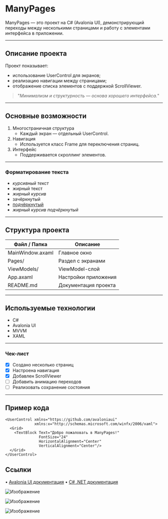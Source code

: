 # ManyPages 

ManyPages — это проект на C# (Avalonia UI), демонстрирующий переходы между несколькими страницами и работу с элементами интерфейса в приложении.

---

## Описание проекта

Проект показывает:
- использование UserControl для экранов;
- реализацию навигации между страницами;
- отображение списка элементов с поддержкой ScrollViewer.

> "_Минимализм и структурность — основа хорошего интерфейса._"

---

## Основные возможности

1. Многостраничная структура
   - Каждый экран — отдельный UserControl.
2. Навигация
   - Используется класс Frame для переключения страниц.
3. Интерфейс
   - Поддерживается скроллинг элементов.

---

### Форматирование текста

- *курсивный текст*  
- жирный текст  
- *жирный курсив*  
- зачёркнутый  
- <u>подчёркнутый</u>  
- _жирный курсив подчёркнутый_

---
## Структура проекта

| Файл / Папка | Описание |
|---------------|-----------|
| MainWindow.axaml | Главное окно |
| Pages/ | Раздел с экранами |
| ViewModels/ | ViewModel-слой |
| App.axaml | Настройки приложения |
| README.md | Документация проекта |

---

## Используемые технологии

- C#  
- Avalonia UI  
- MVVM  
- XAML  

---

### Чек-лист

- [x] Создано несколько страниц  
- [x] Настроена навигация  
- [x] Добавлен ScrollViewer  
- [ ] Добавить анимацию переходов  
- [ ] Реализовать сохранение состояния  

---

## Пример кода

```
<UserControl xmlns="https://github.com/avaloniaui"
             xmlns:x="http://schemas.microsoft.com/winfx/2006/xaml">
  <Grid>
    <TextBlock Text="Добро пожаловать в ManyPages!" 
               FontSize="24"
               HorizontalAlignment="Center"
               VerticalAlignment="Center"/>
  </Grid>
</UserControl>
```

## Ссылки
 • [Avalonia UI документация](https://docs.avaloniaui.net/)
 • [C# .NET документация](https://learn.microsoft.com/dotnet/)


![Изображение](https://github.com/user-attachments/assets/0afc8bb7-7aa5-4107-9c61-5e3292e417ee)

![Изображение](https://github.com/user-attachments/assets/55235b81-9089-45e8-801c-84d6069d656c)

![Изображение](https://github.com/user-attachments/assets/1d790ded-8d6a-4071-a936-6349e1237b49)
